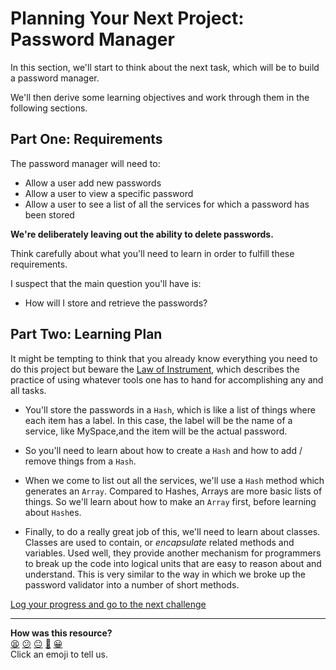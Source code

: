 # Planning Your Next Project: Password Manager

In this section, we'll start to think about the next task, which will be to build a password manager.

We'll then derive some learning objectives and work through them in the following sections.

## Part One: Requirements

The password manager will need to:
- Allow a user add new passwords
- Allow a user to view a specific password
- Allow a user to see a list of all the services for which a password has been stored

**We're deliberately leaving out the ability to delete passwords.**

Think carefully about what you'll need to learn in order to fulfill these requirements.

I suspect that the main question you'll have is:

- How will I store and retrieve the passwords?

## Part Two: Learning Plan

It might be tempting to think that you already know everything you need to do this project but beware the [Law of Instrument](https://en.wikipedia.org/wiki/Law_of_the_instrument), which describes the practice of using whatever tools one has to hand for accomplishing any and all tasks.

- You'll store the passwords in a `Hash`, which is like a list of things where each item has a label. In this case, the label will be the name of a service, like MySpace,and the item will be the actual password.

- So you'll need to learn about how to create a `Hash` and how to add / remove things from a `Hash`.

- When we come to list out all the services, we'll use a `Hash` method which generates an `Array`. Compared to Hashes, Arrays are more basic lists of things. So we'll learn about how to make an `Array` first, before learning about `Hash`es.

- Finally, to do a really great job of this, we'll need to learn about classes. Classes are used to contain, or _encapsulate_ related methods and variables. Used well, they provide another mechanism for programmers to break up the code into logical units that are easy to reason about and understand. This is very similar to the way in which we broke up the password validator into a number of short methods.


[Log your progress and go to the next challenge](https://makers-event-logger.herokuapp.com/?event=01_planning.md&redirect=chapter2/02_introducing_arrays.md)

<!-- BEGIN GENERATED SECTION DO NOT EDIT -->

---

**How was this resource?**  
[😫](https://airtable.com/shrUJ3t7KLMqVRFKR?prefill_Repository=makersacademy/ruby_foundations&prefill_File=chapter2/01_planning.md&prefill_Sentiment=😫) [😕](https://airtable.com/shrUJ3t7KLMqVRFKR?prefill_Repository=makersacademy/ruby_foundations&prefill_File=chapter2/01_planning.md&prefill_Sentiment=😕) [😐](https://airtable.com/shrUJ3t7KLMqVRFKR?prefill_Repository=makersacademy/ruby_foundations&prefill_File=chapter2/01_planning.md&prefill_Sentiment=😐) [🙂](https://airtable.com/shrUJ3t7KLMqVRFKR?prefill_Repository=makersacademy/ruby_foundations&prefill_File=chapter2/01_planning.md&prefill_Sentiment=🙂) [😀](https://airtable.com/shrUJ3t7KLMqVRFKR?prefill_Repository=makersacademy/ruby_foundations&prefill_File=chapter2/01_planning.md&prefill_Sentiment=😀)  
Click an emoji to tell us.

<!-- END GENERATED SECTION DO NOT EDIT -->
